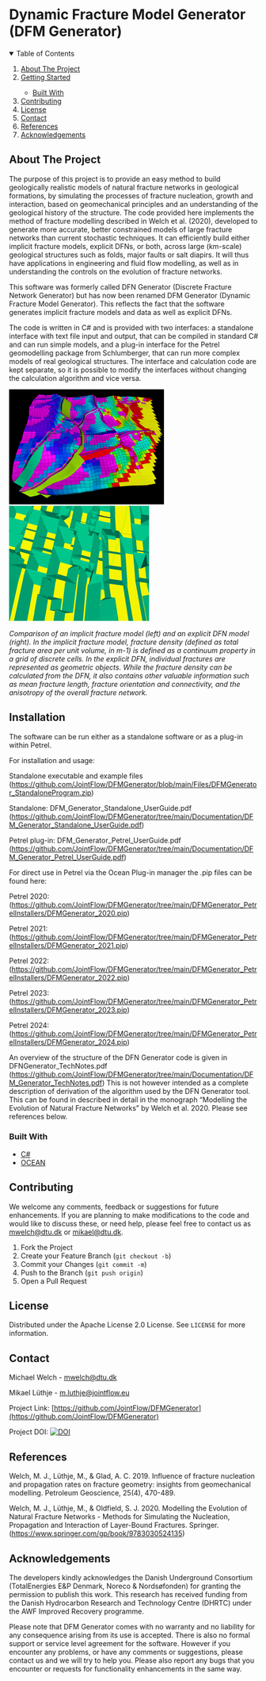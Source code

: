 # Dynamic Fracture Model Generator (DFM Generator)


<!-- TABLE OF CONTENTS -->
<details open="open">
  <summary>Table of Contents</summary>
  <ol>
    <li><a href="#about-the-project">About The Project</a>
    <li><a href="#installation">Getting Started</li>
      <ul>
        <li><a href="#built-with">Built With</a></li>
      </ul>
    <li><a href="#contributing">Contributing</a></li>
    <li><a href="#license">License</a></li>
    <li><a href="#contact">Contact</a></li>
    <li><a href="#references">References</a></li>    
    <li><a href="#acknowledgements">Acknowledgements</a></li>
  </ol>
</details>



<!-- ABOUT THE PROJECT -->
## About The Project

The purpose of this project is to provide an easy method to build geologically realistic models of natural fracture networks in geological formations, by simulating the processes of fracture nucleation, growth and interaction, based on geomechanical principles and an understanding of the geological history of the structure. The code provided here implements the method of fracture modelling described in Welch et al. (2020), developed to generate more accurate, better constrained models of large fracture networks than current stochastic techniques. It can efficiently build either implicit fracture models, explicit DFNs, or both, across large (km-scale) geological structures such as folds, major faults or salt diapirs. It will thus have applications in engineering and fluid flow modelling, as well as in understanding the controls on the evolution of fracture networks.

This software was formerly called DFN Generator (Discrete Fracture Network Generator) but has now been renamed DFM Generator (Dynamic Fracture Model Generator). This reflects the fact that the software generates implicit fracture models and data as well as explicit DFNs.

The code is written in C# and is provided with two interfaces: 
a standalone interface with text file input and output, that can be compiled in standard 
C# and can run simple models, and a plug-in interface for the Petrel geomodelling package from Schlumberger, 
that can run more complex models of real geological structures. The interface and calculation code are kept separate, so it is possible to modify the interfaces without 
changing the calculation algorithm and vice versa.

![alt text](https://github.com/JointFlow/DFMGenerator/blob/main/Documentation/Picture1.png?raw=true)
![alt text](https://github.com/JointFlow/DFMGenerator/blob/main/Documentation/Picture2.png?raw=true)

*Comparison of an implicit fracture model (left) and an explicit DFN model (right). In the implicit fracture model, fracture density (defined as total fracture area per unit volume, in m-1) is defined as a continuum property in a grid of discrete cells. In the explicit DFN, individual fractures are represented as geometric objects. While the fracture density can be calculated from the DFN, it also contains other valuable information such as mean fracture length, fracture orientation and connectivity, and the anisotropy of the overall fracture network.*

<!-- GETTING STARTED -->
## Installation

The software can be run either as a standalone software or as a plug-in within Petrel.

For installation and usage:

Standalone executable and example files (https://github.com/JointFlow/DFMGenerator/blob/main/Files/DFMGenerator_StandaloneProgram.zip)

Standalone: DFM_Generator_Standalone_UserGuide.pdf (https://github.com/JointFlow/DFMGenerator/tree/main/Documentation/DFM_Generator_Standalone_UserGuide.pdf)

Petrel plug-in: DFM_Generator_Petrel_UserGuide.pdf (https://github.com/JointFlow/DFMGenerator/tree/main/Documentation/DFM_Generator_Petrel_UserGuide.pdf)

For direct use in Petrel via the Ocean Plug-in manager the .pip files can be found here:

Petrel 2020: (https://github.com/JointFlow/DFMGenerator/tree/main/DFMGenerator_PetrelInstallers/DFMGenerator_2020.pip)

Petrel 2021: (https://github.com/JointFlow/DFMGenerator/tree/main/DFMGenerator_PetrelInstallers/DFMGenerator_2021.pip)

Petrel 2022: (https://github.com/JointFlow/DFMGenerator/tree/main/DFMGenerator_PetrelInstallers/DFMGenerator_2022.pip)

Petrel 2023: (https://github.com/JointFlow/DFMGenerator/tree/main/DFMGenerator_PetrelInstallers/DFMGenerator_2023.pip)

Petrel 2024: (https://github.com/JointFlow/DFMGenerator/tree/main/DFMGenerator_PetrelInstallers/DFMGenerator_2024.pip)

An overview of the structure of the DFN Generator code is given in DFNGenerator_TechNotes.pdf (https://github.com/JointFlow/DFMGenerator/tree/main/Documentation/DFM_Generator_TechNotes.pdf)
This is not however intended as a complete description of derivation of the algorithm used by the DFN Generator tool. This can be found in described in detail in the monograph “Modelling the Evolution of Natural Fracture Networks” by Welch et al. 2020. Please see references below.



### Built With

* [C#](https://docs.microsoft.com/en-us/dotnet/csharp/)
* [OCEAN](https://www.ocean.slb.com/en/about-ocean)

<!-- CONTRIBUTING -->
## Contributing

We welcome any comments, feedback or suggestions for future enhancements. If you are planning to make modifications to the code and would like to discuss these, or need help, please feel free to contact us as mwelch@dtu.dk or mikael@dtu.dk.

1. Fork the Project
2. Create your Feature Branch (`git checkout -b`)
3. Commit your Changes (`git commit -m`)
4. Push to the Branch (`git push origin`)
5. Open a Pull Request

<!-- LICENSE -->
## License

Distributed under the Apache License 2.0 License. See `LICENSE` for more information.

<!-- CONTACT -->
## Contact

Michael Welch - mwelch@dtu.dk

Mikael Lüthje - m.luthje@jointflow.eu

Project Link: [https://github.com/JointFlow/DFMGenerator](https://github.com/JointFlow/DFMGenerator)

Project DOI: [![DOI](https://zenodo.org/badge/405042994.svg)](https://zenodo.org/badge/latestdoi/405042994)

<!-- REFERENCES -->
## References
Welch, M. J., Lüthje, M., & Glad, A. C. 2019. Influence of fracture nucleation and propagation rates on fracture geometry: insights from geomechanical modelling. Petroleum Geoscience, 25(4), 470-489.

Welch, M. J., Lüthje, M., & Oldfield, S. J. 2020. Modelling the Evolution of Natural Fracture Networks - Methods for Simulating the
Nucleation, Propagation and Interaction of Layer-Bound Fractures. Springer. (https://www.springer.com/gp/book/9783030524135)

<!-- ACKNOWLEDGEMENTS -->
## Acknowledgements

The developers kindly acknowledges the Danish Underground Consortium (TotalEnergies E&P Denmark, Noreco & Nordsøfonden) for granting the permission to publish this work. This research has received funding from the Danish Hydrocarbon Research and Technology Centre (DHRTC) under the AWF Improved Recovery programme.

Please note that DFM Generator comes with no warranty and no liability for any consequence arising from its use is accepted. There is also no formal support or service level agreement for the software. However if you encounter any problems, or have any comments or suggestions, please contact us and we will try to help you. Please also report any bugs that you encounter or requests for functionality enhancements in the same way.




<!-- MARKDOWN LINKS & IMAGES -->
<!-- https://www.markdownguide.org/basic-syntax/#reference-style-links -->
[contributors-shield]: https://img.shields.io/github/contributors/othneildrew/Best-README-Template.svg?style=for-the-badge
[contributors-url]: https://github.com/othneildrew/Best-README-Template/graphs/contributors
[forks-shield]: https://img.shields.io/github/forks/othneildrew/Best-README-Template.svg?style=for-the-badge
[forks-url]: https://github.com/othneildrew/Best-README-Template/network/members
[stars-shield]: https://img.shields.io/github/stars/othneildrew/Best-README-Template.svg?style=for-the-badge
[stars-url]: https://github.com/othneildrew/Best-README-Template/stargazers
[issues-shield]: https://img.shields.io/github/issues/othneildrew/Best-README-Template.svg?style=for-the-badge
[issues-url]: https://github.com/othneildrew/Best-README-Template/issues
[license-shield]: https://img.shields.io/github/license/othneildrew/Best-README-Template.svg?style=for-the-badge
[license-url]: https://github.com/othneildrew/Best-README-Template/blob/master/LICENSE.txt
[linkedin-shield]: https://img.shields.io/badge/-LinkedIn-black.svg?style=for-the-badge&logo=linkedin&colorB=555
[linkedin-url]: https://linkedin.com/in/othneildrew
[product-screenshot]: images/screenshot.png
